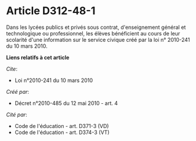# Article D312-48-1

Dans les lycées publics et privés sous contrat, d'enseignement général et technologique ou professionnel, les élèves
bénéficient au cours de leur scolarité d'une information sur le service civique créé par la loi n° 2010-241 du 10 mars 2010.

**Liens relatifs à cet article**

_Cite_:

  - Loi n°2010-241 du 10 mars 2010

_Créé par_:

  - Décret n°2010-485 du 12 mai 2010 - art. 4

_Cité par_:

  - Code de l'éducation - art. D371-3 (VD)
  - Code de l'éducation - art. D374-3 (VT)
